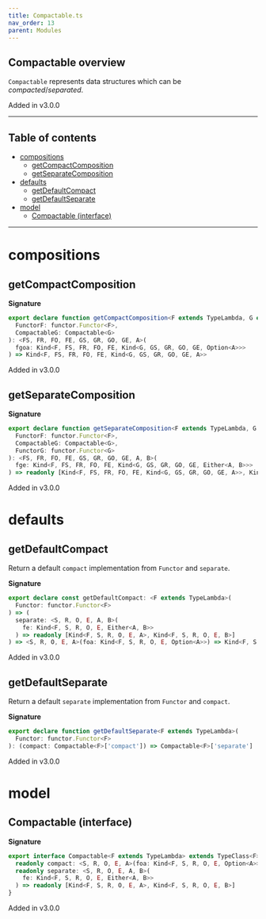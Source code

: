 ```yaml
---
title: Compactable.ts
nav_order: 13
parent: Modules
---
```


## Compactable overview

`Compactable` represents data structures which can be _compacted_/_separated_.

Added in v3.0.0

---

<h2 class="text-delta">Table of contents</h2>

- [compositions](#compositions)
  - [getCompactComposition](#getcompactcomposition)
  - [getSeparateComposition](#getseparatecomposition)
- [defaults](#defaults)
  - [getDefaultCompact](#getdefaultcompact)
  - [getDefaultSeparate](#getdefaultseparate)
- [model](#model)
  - [Compactable (interface)](#compactable-interface)

---

# compositions

## getCompactComposition

**Signature**

```ts
export declare function getCompactComposition<F extends TypeLambda, G extends TypeLambda>(
  FunctorF: functor.Functor<F>,
  CompactableG: Compactable<G>
): <FS, FR, FO, FE, GS, GR, GO, GE, A>(
  fgoa: Kind<F, FS, FR, FO, FE, Kind<G, GS, GR, GO, GE, Option<A>>>
) => Kind<F, FS, FR, FO, FE, Kind<G, GS, GR, GO, GE, A>>
```

Added in v3.0.0

## getSeparateComposition

**Signature**

```ts
export declare function getSeparateComposition<F extends TypeLambda, G extends TypeLambda>(
  FunctorF: functor.Functor<F>,
  CompactableG: Compactable<G>,
  FunctorG: functor.Functor<G>
): <FS, FR, FO, FE, GS, GR, GO, GE, A, B>(
  fge: Kind<F, FS, FR, FO, FE, Kind<G, GS, GR, GO, GE, Either<A, B>>>
) => readonly [Kind<F, FS, FR, FO, FE, Kind<G, GS, GR, GO, GE, A>>, Kind<F, FS, FR, FO, FE, Kind<G, GS, GR, GO, GE, B>>]
```

Added in v3.0.0

# defaults

## getDefaultCompact

Return a default `compact` implementation from `Functor` and `separate`.

**Signature**

```ts
export declare const getDefaultCompact: <F extends TypeLambda>(
  Functor: functor.Functor<F>
) => (
  separate: <S, R, O, E, A, B>(
    fe: Kind<F, S, R, O, E, Either<A, B>>
  ) => readonly [Kind<F, S, R, O, E, A>, Kind<F, S, R, O, E, B>]
) => <S, R, O, E, A>(foa: Kind<F, S, R, O, E, Option<A>>) => Kind<F, S, R, O, E, A>
```

Added in v3.0.0

## getDefaultSeparate

Return a default `separate` implementation from `Functor` and `compact`.

**Signature**

```ts
export declare function getDefaultSeparate<F extends TypeLambda>(
  Functor: functor.Functor<F>
): (compact: Compactable<F>['compact']) => Compactable<F>['separate']
```

Added in v3.0.0

# model

## Compactable (interface)

**Signature**

```ts
export interface Compactable<F extends TypeLambda> extends TypeClass<F> {
  readonly compact: <S, R, O, E, A>(foa: Kind<F, S, R, O, E, Option<A>>) => Kind<F, S, R, O, E, A>
  readonly separate: <S, R, O, E, A, B>(
    fe: Kind<F, S, R, O, E, Either<A, B>>
  ) => readonly [Kind<F, S, R, O, E, A>, Kind<F, S, R, O, E, B>]
}
```

Added in v3.0.0
